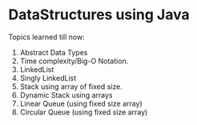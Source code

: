 # DataStructures using Java

Topics learned till now:

1. Abstract Data Types
2. Time complexity/Big-O Notation.
3. LinkedList 
4. Singly LinkedList
5. Stack using array of fixed size.
6. Dynamic Stack using arrays
7. Linear Queue (using fixed size array)
8. Circular Queue (using fixed size array)
